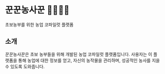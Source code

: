 # 꾼꾼농사꾼 🥔👩🏼‍🌾

초보농부를 위한 농업 코파일럿 플랫폼

## 소개
꾼꾼농사꾼은 초보 농부들을 위해 개발된 농업 코파일럿 플랫폼입니다. 사용자는 이 플랫폼을 통해 농업에 대한 정보를 얻고, 자신의 농작물을 관리하며, 성공적인 농사를 지을 수 있도록 도와줍니다.
